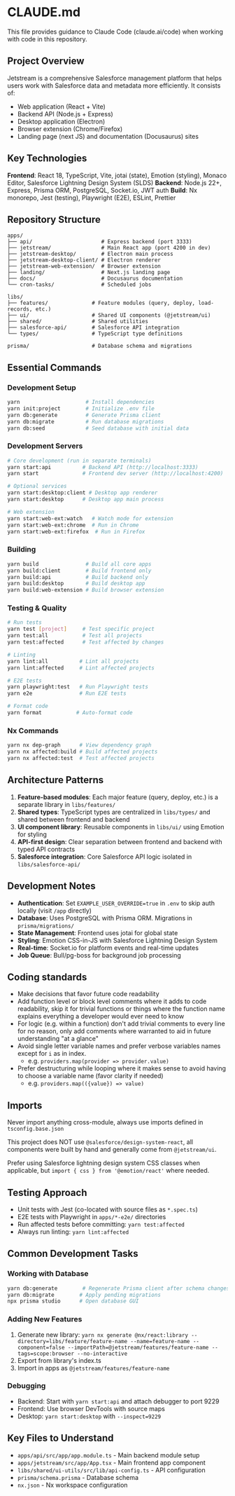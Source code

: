 # CLAUDE.md

This file provides guidance to Claude Code (claude.ai/code) when working with code in this repository.

## Project Overview

Jetstream is a comprehensive Salesforce management platform that helps users work with Salesforce data and metadata more efficiently. It consists of:

- Web application (React + Vite)
- Backend API (Node.js + Express)
- Desktop application (Electron)
- Browser extension (Chrome/Firefox)
- Landing page (next JS) and documentation (Docusaurus) sites

## Key Technologies

**Frontend**: React 18, TypeScript, Vite, jotai (state), Emotion (styling), Monaco Editor, Salesforce Lightning Design System (SLDS)
**Backend**: Node.js 22+, Express, Prisma ORM, PostgreSQL, Socket.io, JWT auth
**Build**: Nx monorepo, Jest (testing), Playwright (E2E), ESLint, Prettier

## Repository Structure

```
apps/
├── api/                      # Express backend (port 3333)
├── jetstream/                # Main React app (port 4200 in dev)
├── jetstream-desktop/        # Electron main process
├── jetstream-desktop-client/ # Electron renderer
├── jetstream-web-extension/  # Browser extension
├── landing/                  # Next.js landing page
├── docs/                     # Docusaurus documentation
└── cron-tasks/               # Scheduled jobs

libs/
├── features/              # Feature modules (query, deploy, load-records, etc.)
├── ui/                    # Shared UI components (@jetstream/ui)
├── shared/                # Shared utilities
├── salesforce-api/        # Salesforce API integration
└── types/                 # TypeScript type definitions

prisma/                    # Database schema and migrations
```

## Essential Commands

### Development Setup

```bash
yarn                     # Install dependencies
yarn init:project        # Initialize .env file
yarn db:generate         # Generate Prisma client
yarn db:migrate          # Run database migrations
yarn db:seed             # Seed database with initial data
```

### Development Servers

```bash
# Core development (run in separate terminals)
yarn start:api          # Backend API (http://localhost:3333)
yarn start              # Frontend dev server (http://localhost:4200)

# Optional services
yarn start:desktop:client # Desktop app renderer
yarn start:desktop      # Desktop app main process

# Web extension
yarn start:web-ext:watch   # Watch mode for extension
yarn start:web-ext:chrome  # Run in Chrome
yarn start:web-ext:firefox  # Run in Firefox
```

### Building

```bash
yarn build               # Build all core apps
yarn build:client        # Build frontend only
yarn build:api           # Build backend only
yarn build:desktop       # Build desktop app
yarn build:web-extension # Build browser extension
```

### Testing & Quality

```bash
# Run tests
yarn test [project]     # Test specific project
yarn test:all           # Test all projects
yarn test:affected      # Test affected by changes

# Linting
yarn lint:all          # Lint all projects
yarn lint:affected     # Lint affected projects

# E2E tests
yarn playwright:test   # Run Playwright tests
yarn e2e               # Run E2E tests

# Format code
yarn format           # Auto-format code
```

### Nx Commands

```bash
yarn nx dep-graph      # View dependency graph
yarn nx affected:build # Build affected projects
yarn nx affected:test  # Test affected projects
```

## Architecture Patterns

1. **Feature-based modules**: Each major feature (query, deploy, etc.) is a separate library in `libs/features/`
2. **Shared types**: TypeScript types are centralized in `libs/types/` and shared between frontend and backend
3. **UI component library**: Reusable components in `libs/ui/` using Emotion for styling
4. **API-first design**: Clear separation between frontend and backend with typed API contracts
5. **Salesforce integration**: Core Salesforce API logic isolated in `libs/salesforce-api/`

## Development Notes

- **Authentication**: Set `EXAMPLE_USER_OVERRIDE=true` in `.env` to skip auth locally (visit `/app` directly)
- **Database**: Uses PostgreSQL with Prisma ORM. Migrations in `prisma/migrations/`
- **State Management**: Frontend uses jotai for global state
- **Styling**: Emotion CSS-in-JS with Salesforce Lightning Design System
- **Real-time**: Socket.io for platform events and real-time updates
- **Job Queue**: Bull/pg-boss for background job processing

## Coding standards

- Make decisions that favor future code readability
- Add function level or block level comments where it adds to code readability, skip it for trivial functions or things where the function name explains everything a developer would ever need to know
- For logic (e.g. within a function) don't add trivial comments to every line for no reason, only add comments where warranted to aid in future understanding "at a glance"
- Avoid single letter variable names and prefer verbose variables names except for `i` as in index.
  - e.g. `providers.map(provider => provider.value)`
- Prefer destructuring while looping where it makes sense to avoid having to choose a variable name (favor clarity if needed)
  - e.g. `providers.map(({value}) => value)`

## Imports

Never import anything cross-module, always use imports defined in `tsconfig.base.json`

This project does NOT use `@salesforce/design-system-react`, all components were built by hand and generally come from `@jetstream/ui`.

Prefer using Salesforce lightning design system CSS classes when applicable, but `import { css } from '@emotion/react'` where needed.

## Testing Approach

- Unit tests with Jest (co-located with source files as `*.spec.ts`)
- E2E tests with Playwright in `apps/*-e2e/` directories
- Run affected tests before committing: `yarn test:affected`
- Always run linting: `yarn lint:affected`

## Common Development Tasks

### Working with Database

```bash
yarn db:generate        # Regenerate Prisma client after schema changes
yarn db:migrate        # Apply pending migrations
npx prisma studio      # Open database GUI
```

### Adding New Features

1. Generate new library: `yarn nx generate @nx/react:library --directory=libs/feature/feature-name --name=feature-name --component=false --importPath=@jetstream/features/feature-name --tags=scope:browser --no-interactive`
2. Export from library's index.ts
3. Import in apps as `@jetstream/features/feature-name`

### Debugging

- Backend: Start with `yarn start:api` and attach debugger to port 9229
- Frontend: Use browser DevTools with source maps
- Desktop: `yarn start:desktop` with `--inspect=9229`

## Key Files to Understand

- `apps/api/src/app/app.module.ts` - Main backend module setup
- `apps/jetstream/src/app/App.tsx` - Main frontend app component
- `libs/shared/ui-utils/src/lib/api-config.ts` - API configuration
- `prisma/schema.prisma` - Database schema
- `nx.json` - Nx workspace configuration
